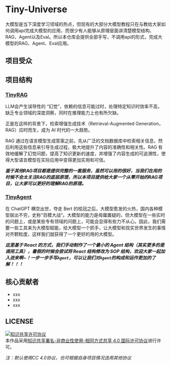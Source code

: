 # Tiny-Universe

大模型是当下深度学习领域的热点，但现有的大部分大模型教程只在与教给大家如何调用api完成大模型的应用，而很少有人能够从原理层面讲清楚模型结构、RAG、Agent以及Eval。所以本仓库会提供全部手写，不调用api的形式，完成大模型的RAG、Agent、Eval应用。

## 项目受众

## 项目结构

### [TinyRAG](./content/TinyRAG/)

LLM会产生误导性的 “幻觉”，依赖的信息可能过时，处理特定知识时效率不高，缺乏专业领域的深度洞察，同时在推理能力上也有所欠缺。

正是在这样的背景下，检索增强生成技术（Retrieval-Augmented Generation，RAG）应时而生，成为 AI 时代的一大趋势。

RAG 通过在语言模型生成答案之前，先从广泛的文档数据库中检索相关信息，然后利用这些信息来引导生成过程，极大地提升了内容的准确性和相关性。RAG 有效地缓解了幻觉问题，提高了知识更新的速度，并增强了内容生成的可追溯性，使得大型语言模型在实际应用中变得更加实用和可信。

***鉴于其他RAG项目都是提供完整的一套服务，虽然可以用的很好，当我们在用的时候不会太关注RAG的底层原理，所以本项目提供给大家一个从零开始的RAG项目，让大家可以更好的理解RAG的原理。***

### [TinyAgent](./content/TinyAgent/)

在 ChatGPT 横空出世，夺走 Bert 的桂冠之后，大模型愈发的火热，国内各种模型层出不穷，史称“百模大战”。大模型的能力是毋庸置疑的，但大模型在一些实时的问题上，或是某些专有领域的问题上，可能会显得有些力不从心。因此，我们需要一些工具来为大模型赋能，给大模型一个抓手，让大模型和现实世界发生的事情对齐颗粒度，这样我们就获得了一个更好的用的大模型。

***这里基于 React 的方式，我们手动制作了一个最小的 Agent 结构（其实更多的是调用工具），暑假的时候会尝试将 React 结构修改为 SOP 结构，欢迎大家一起加入进来啊~！一步一步手写`Agent`，可以让我们对`Agent`的构成和运作更加的了解！！！***

## 核心贡献者

- xxx
- xxx
- xxx

## LICENSE

<a rel="license" href="http://creativecommons.org/licenses/by-nc-sa/4.0/"><img alt="知识共享许可协议" style="border-width:0" src="https://img.shields.io/badge/license-CC%20BY--NC--SA%204.0-lightgrey" /></a><br />本作品采用<a rel="license" href="http://creativecommons.org/licenses/by-nc-sa/4.0/">知识共享署名-非商业性使用-相同方式共享 4.0 国际许可协议</a>进行许可。

*注：默认使用CC 4.0协议，也可根据自身项目情况选用其他协议*
